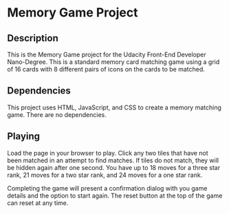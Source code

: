 # Memory Game Project

## Description
This is the Memory Game project for the Udacity Front-End Developer Nano-Degree. This is a standard memory card matching game using a grid of 16 cards with 8 different pairs of icons on the cards to be matched.

## Dependencies
This project uses HTML, JavaScript, and CSS to create a memory matching game. There are no dependencies.

## Playing
Load the page in your browser to play. Click any two tiles that have not been matched in an attempt to find matches. If tiles do not match, they will be hidden again after one second. You have up to 18 moves for a three star rank, 21 moves for a two star rank, and 24 moves for a one star rank.

Completing the game will present a confirmation dialog with you game details and the option to start again. The reset button at the top of the game can reset at any time.
